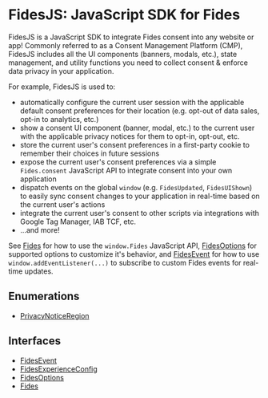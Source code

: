 # FidesJS: JavaScript SDK for Fides

FidesJS is a JavaScript SDK to integrate Fides consent into any website or
app! Commonly referred to as a Consent Management Platform (CMP), FidesJS
includes all the UI components (banners, modals, etc.), state management, and
utility functions you need to collect consent & enforce data privacy in your
application.

For example, FidesJS is used to:
- automatically configure the current user session with the applicable
default consent preferences for their location (e.g. opt-out of data sales,
opt-in to analytics, etc.)
- show a consent UI component (banner, modal, etc.) to the current user with
the applicable privacy notices for them to opt-in, opt-out, etc.
- store the current user's consent preferences in a first-party cookie to
remember their choices in future sessions
- expose the current user's consent preferences via a simple `Fides.consent`
JavaScript API to integrate consent into your own application
- dispatch events on the global `window` (e.g. `FidesUpdated`,
`FidesUIShown`) to easily sync consent changes to your application in
real-time based on the current user's actions
- integrate the current user's consent to other scripts via integrations with
Google Tag Manager, IAB TCF, etc.
- ...and more!

See [Fides](interfaces/Fides.md) for how to use the `window.Fides` JavaScript API, [FidesOptions](interfaces/FidesOptions.md) for supported options to customize it's behavior, and [FidesEvent](interfaces/FidesEvent.md) for how to use `window.addEventListener(...)` to subscribe to
custom Fides events for real-time updates.

## Enumerations

- [PrivacyNoticeRegion](enumerations/PrivacyNoticeRegion.md)

## Interfaces

- [FidesEvent](interfaces/FidesEvent.md)
- [FidesExperienceConfig](interfaces/FidesExperienceConfig.md)
- [FidesOptions](interfaces/FidesOptions.md)
- [Fides](interfaces/Fides.md)
